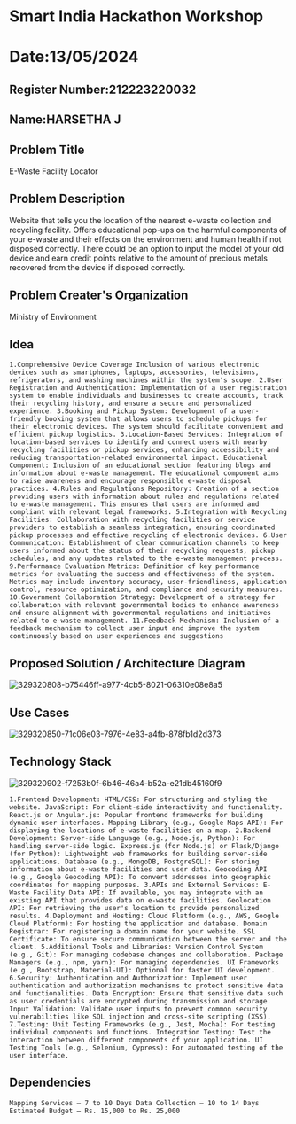 # Smart India Hackathon Workshop
# Date:13/05/2024
## Register Number:212223220032
## Name:HARSETHA J
## Problem Title
E-Waste Facility Locator
## Problem Description
Website that tells you the location of the nearest e-waste collection and recycling facility. Offers educational pop-ups on the harmful components of your e-waste and their effects on the environment and human health if not disposed correctly. There could be an option to input the model of your old device and earn credit points relative to the amount of precious metals recovered from the device if disposed correctly.
## Problem Creater's Organization
Ministry of Environment

## Idea
```
1.Comprehensive Device Coverage Inclusion of various electronic devices such as smartphones, laptops, accessories, televisions, refrigerators, and washing machines within the system's scope. 2.User Registration and Authentication: Implementation of a user registration system to enable individuals and businesses to create accounts, track their recycling history, and ensure a secure and personalized experience. 3.Booking and Pickup System: Development of a user-friendly booking system that allows users to schedule pickups for their electronic devices. The system should facilitate convenient and efficient pickup logistics. 3.Location-Based Services: Integration of location-based services to identify and connect users with nearby recycling facilities or pickup services, enhancing accessibility and reducing transportation-related environmental impact. Educational Component: Inclusion of an educational section featuring blogs and information about e-waste management. The educational component aims to raise awareness and encourage responsible e-waste disposal practices. 4.Rules and Regulations Repository: Creation of a section providing users with information about rules and regulations related to e-waste management. This ensures that users are informed and compliant with relevant legal frameworks. 5.Integration with Recycling Facilities: Collaboration with recycling facilities or service providers to establish a seamless integration, ensuring coordinated pickup processes and effective recycling of electronic devices. 6.User Communication: Establishment of clear communication channels to keep users informed about the status of their recycling requests, pickup schedules, and any updates related to the e-waste management process. 9.Performance Evaluation Metrics: Definition of key performance metrics for evaluating the success and effectiveness of the system. Metrics may include inventory accuracy, user-friendliness, application control, resource optimization, and compliance and security measures. 10.Government Collaboration Strategy: Development of a strategy for collaboration with relevant governmental bodies to enhance awareness and ensure alignment with governmental regulations and initiatives related to e-waste management. 11.Feedback Mechanism: Inclusion of a feedback mechanism to collect user input and improve the system continuously based on user experiences and suggestions
```

## Proposed Solution / Architecture Diagram

![329320808-b75446ff-a977-4cb5-8021-06310e08e8a5](https://github.com/Harsetha/SIHPS/assets/149985878/4966e85a-e25f-4191-8c43-efd3e301cb8f)


## Use Cases

![329320850-71c06e03-7976-4e83-a4fb-878fb1d2d373](https://github.com/Harsetha/SIHPS/assets/149985878/cc24642f-3f65-41ad-85fe-12c9891df7a5)

## Technology Stack

![329320902-f7253b0f-6b46-46a4-b52a-e21db45160f9](https://github.com/Harsetha/SIHPS/assets/149985878/80e97c7e-9819-4e54-94b2-ad5acc8f9da8)

```
1.Frontend Development: HTML/CSS: For structuring and styling the website. JavaScript: For client-side interactivity and functionality. React.js or Angular.js: Popular frontend frameworks for building dynamic user interfaces. Mapping Library (e.g., Google Maps API): For displaying the locations of e-waste facilities on a map. 2.Backend Development: Server-side Language (e.g., Node.js, Python): For handling server-side logic. Express.js (for Node.js) or Flask/Django (for Python): Lightweight web frameworks for building server-side applications. Database (e.g., MongoDB, PostgreSQL): For storing information about e-waste facilities and user data. Geocoding API (e.g., Google Geocoding API): To convert addresses into geographic coordinates for mapping purposes. 3.APIs and External Services: E-Waste Facility Data API: If available, you may integrate with an existing API that provides data on e-waste facilities. Geolocation API: For retrieving the user's location to provide personalized results. 4.Deployment and Hosting: Cloud Platform (e.g., AWS, Google Cloud Platform): For hosting the application and database. Domain Registrar: For registering a domain name for your website. SSL Certificate: To ensure secure communication between the server and the client. 5.Additional Tools and Libraries: Version Control System (e.g., Git): For managing codebase changes and collaboration. Package Managers (e.g., npm, yarn): For managing dependencies. UI Frameworks (e.g., Bootstrap, Material-UI): Optional for faster UI development. 6.Security: Authentication and Authorization: Implement user authentication and authorization mechanisms to protect sensitive data and functionalities. Data Encryption: Ensure that sensitive data such as user credentials are encrypted during transmission and storage. Input Validation: Validate user inputs to prevent common security vulnerabilities like SQL injection and cross-site scripting (XSS). 7.Testing: Unit Testing Frameworks (e.g., Jest, Mocha): For testing individual components and functions. Integration Testing: Test the interaction between different components of your application. UI Testing Tools (e.g., Selenium, Cypress): For automated testing of the user interface.
```

## Dependencies
```
Mapping Services – 7 to 10 Days Data Collection – 10 to 14 Days Estimated Budget – Rs. 15,000 to Rs. 25,000
```
